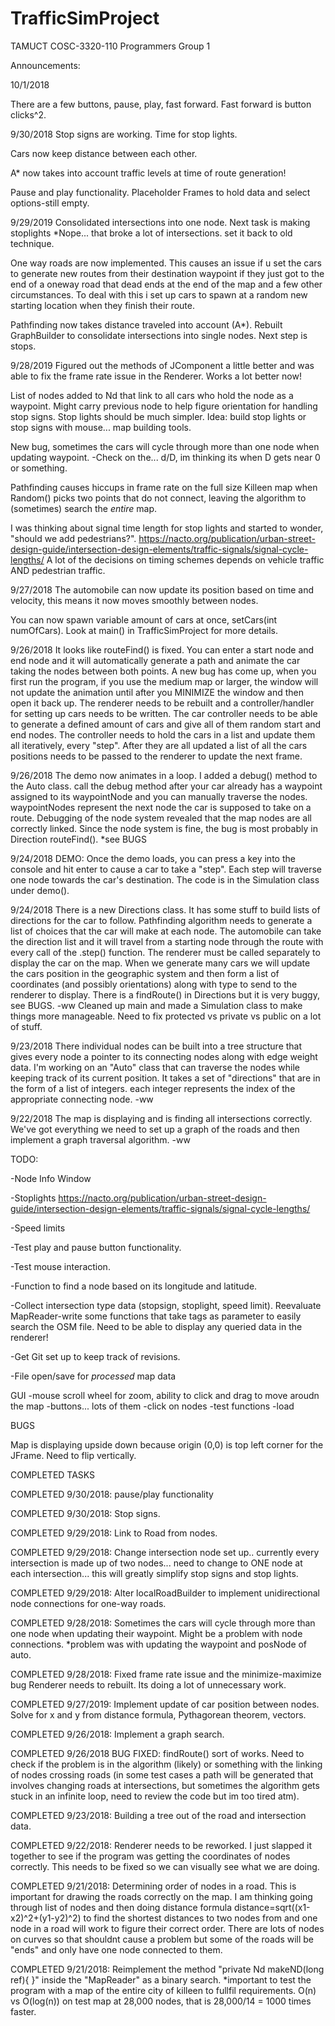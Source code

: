 # TrafficSimProject

TAMUCT COSC-3320-110 Programmers Group 1

Announcements:

10/1/2018

There are a few buttons, pause, play, fast forward. 
Fast forward is button clicks^2. 
 

9/30/2018 Stop signs are working. Time for stop lights. 

Cars now keep distance between each other. 

A* now takes into account traffic levels at time of route generation!

Pause and play functionality.
Placeholder Frames to hold data and select options-still empty.

9/29/2019 Consolidated intersections into one node. Next task is making stoplights
*Nope... that broke a lot of intersections. set it back to old technique. 

One way roads are now implemented. This causes an issue if u set the cars
to generate new routes from their destination waypoint if they just got to the
end of a oneway road that dead ends at the end of the map and a few other
circumstances. To deal with this i set up cars to spawn at a random new starting
location when they finish their route. 

Pathfinding now takes distance traveled into account (A*). Rebuilt GraphBuilder
to consolidate intersections into single nodes. Next step is stops. 

9/28/2019 Figured out the methods of JComponent a little better and was able to 
fix the frame rate issue in the Renderer. Works a lot better now! 

List of nodes added to Nd that link to all cars who hold the node as a waypoint.
Might carry previous node to help figure orientation for handling stop signs.
Stop lights should be much simpler. Idea: build stop lights or stop signs
with mouse... map building tools.

New bug, sometimes the cars will cycle through more than one node when
updating waypoint. 
-Check on the... d/D, im thinking its when D gets near 0 or something. 

Pathfinding causes hiccups in frame rate on the full size Killeen map when
Random() picks two points that do not connect, leaving the algorithm to 
(sometimes) search the _entire_ map. 

I was thinking about signal time length for stop lights and started to
wonder, "should we add pedestrians?". 
https://nacto.org/publication/urban-street-design-guide/intersection-design-elements/traffic-signals/signal-cycle-lengths/
A lot of the decisions on timing schemes depends on vehicle traffic
AND pedestrian traffic. 


9/27/2018 The automobile can now update its position based on time and
velocity, this means it now moves smoothly between nodes.   

You can now spawn variable amount of cars at once, setCars(int numOfCars). 
Look at main() in TrafficSimProject for more details. 

9/26/2018 It looks like routeFind() is fixed. You can enter a start node and
end node and it will automatically generate a path and animate the car taking
the nodes between both points. A new bug has come up, when you first run the
program, if you use the medium map or larger, the window will not update the
animation until after you MINIMIZE the window and then open it back up. 
The renderer needs to be rebuilt and a controller/handler for setting up cars 
needs to be written. The car controller needs to be able to generate a 
defined amount of cars and give all of them random start and end nodes. The
controller needs to hold the cars in a list and update them all iteratively, 
every "step". After they are all updated a list of all the cars positions needs
to be passed to the renderer to update the next frame. 

9/26/2018 The demo now animates in a loop. I added a debug() method to the
Auto class. call the debug method after your car already has a waypoint assigned 
to its waypointNode and you can manually traverse the nodes. waypointNodes 
represent the next node the car is supposed to take on a route. 
Debugging of the node system revealed that the map nodes are all correctly
linked. Since the node system is fine, the bug is most probably in 
Direction routeFind(). *see BUGS  

9/24/2018 DEMO:
Once the demo loads, you can press a key into the console and hit enter to cause
a car to take a "step". Each step will traverse one node towards the car's
destination. The code is in the Simulation class under demo().


9/24/2018 There is a new Directions class. It has some stuff to build lists of
directions for the car to follow. Pathfinding algorithm needs to generate a
list of choices that the car will make at each node. The automobile can take the
direction list and it will travel from a starting node through the route with every
call of the .step() function. The renderer must be called separately to display
the car on the map. When we generate many cars we will update the cars position 
in the geographic system and then form a list of coordinates (and possibly orientations) 
along with type to send to the renderer to display. 
There is a findRoute() in Directions but it is very buggy, see BUGS. 
-ww
Cleaned up main and made a Simulation class to make things more manageable. 
Need to fix protected vs private vs public on a lot of stuff. 

9/23/2018 There individual nodes can be built into a tree structure that gives
every node a pointer to its connecting nodes along with edge weight data. I'm
working on an "Auto" class that can traverse the nodes while keeping track
of its current position. It takes a set of "directions" that are in the
form of a list of integers. each integer represents the index of the appropriate
connecting node. 
-ww

9/22/2018 The map is displaying and is finding all intersections correctly. We've got
everything we need to set up a graph of the roads and then implement a 
graph traversal algorithm.
-ww

TODO:

-Node Info Window

-Stoplights
https://nacto.org/publication/urban-street-design-guide/intersection-design-elements/traffic-signals/signal-cycle-lengths/

-Speed limits

-Test play and pause button functionality.

-Test mouse interaction.

-Function to find a node based on its longitude and latitude. 

-Collect intersection type data (stopsign, stoplight, speed limit).
Reevaluate MapReader-write some functions that take tags as parameter to
easily search the OSM file. Need to be able to display any queried data in
the renderer! 

-Get Git set up to keep track of revisions.

-File open/save for _processed_ map data

GUI 
-mouse scroll wheel for zoom, ability to click and drag to move aroudn the map
-buttons... lots of them 
-click on nodes
-test functions 
-load 

BUGS

Map is displaying upside down because origin (0,0) is top left corner for the JFrame.
Need to flip vertically.

COMPLETED TASKS

COMPLETED 9/30/2018: pause/play functionality

COMPLETED 9/30/2018: Stop signs.

COMPLETED 9/29/2018: Link to Road from nodes. 

COMPLETED 9/29/2018: Change intersection node set up.. currently every intersection is made up of
two nodes... need to change to ONE node at each intersection... this will greatly
simplify stop signs and stop lights. 

COMPLETED 9/29/2018: Alter localRoadBuilder to implement unidirectional node connections for
one-way roads. 

COMPLETED 9/28/2018: Sometimes the cars will cycle through more than one node when
updating their waypoint. Might be a problem with node connections. 
*problem was with updating the waypoint and posNode of auto. 

COMPLETED 9/28/2018: Fixed frame rate issue and the minimize-maximize bug
Renderer needs to rebuilt. Its doing a lot of unnecessary work.

COMPLETED  9/27/2019: Implement update of car position between nodes. Solve for x and y from
distance formula, Pythagorean theorem, vectors. 

COMPLETED 9/26/2018: Implement a graph search. 

COMPLETED 9/26/2018 BUG FIXED: findRoute() sort of works. Need to check if the problem is in the algorithm (likely)
or something with the linking of nodes crossing roads (in some test cases a path
will be generated that involves changing roads at intersections, but sometimes
the algorithm gets stuck in an infinite loop, need to review the code but im too
tired atm). 

COMPLETED 9/23/2018: Building a tree out of the road and intersection data. 

COMPLETED 9/22/2018: Renderer needs to be reworked. I just slapped it together to see if the program was getting
the coordinates of nodes correctly. This needs to be fixed so we can visually see what we are doing. 


COMPLETED 9/21/2018: Determining order of nodes in a road. This is important for drawing the roads correctly on the map.
I am thinking going through list of nodes and then doing distance formula distance=sqrt((x1-x2)^2+(y1-y2)^2)
to find the shortest distances to two nodes from and one node in a road will work to figure their correct order.
There are lots of nodes on curves so that shouldnt cause a problem but some of the roads will be "ends" and only have one node connected to them. 

COMPLETED 9/21/2018: Reimplement the method "private Nd makeND(long ref){ }" inside the "MapReader" as a binary search. 
*important to test the program with a map of the entire city of killeen to fullfil requirements. 
O(n) vs O(log(n)) on test map at 28,000 nodes, that is 28,000/14 = 1000 times faster.  